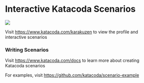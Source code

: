 # Interactive Katacoda Scenarios

[![](http://shields.katacoda.com/katacoda/karakuzen/count.svg)](https://www.katacoda.com/karakuzen "Get your profile on Katacoda.com")

Visit https://www.katacoda.com/karakuzen to view the profile and interactive scenarios

### Writing Scenarios
Visit https://www.katacoda.com/docs to learn more about creating Katacoda scenarios

For examples, visit https://github.com/katacoda/scenario-example
